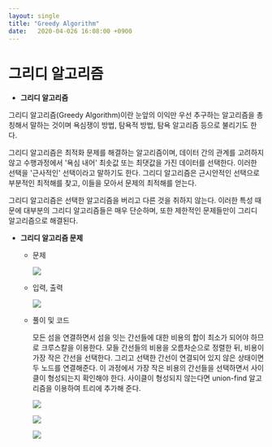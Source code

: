 ```yaml
---
layout: single
title: "Greedy Algorithm"
date:	2020-04-026 16:08:00 +0900
---
```


# 그리디 알고리즘 

- **그리디 알고리즘**

 그리디 알고리즘(Greedy Algorithm)이란 눈앞의 이익만 우선 추구하는 알고리즘을 총칭해서 말하는 것이며 욕심쟁이 방법, 탐욕적 방법, 탐욕 알고리즘 등으로 불리기도 한다. 

 그리디 알고리즘은 최적화 문제를 해결하는 알고리즘이며, 데이터 간의 관계를 고려하지 않고 수행과정에서 '욕심 내어' 최솟값 또는 최댓값을 가진 데이터를 선택한다. 이러한 선택을 '근사적인' 선택이라고 말하기도 한다. 그리디 알고리즘은 근시안적인 선택으로 부분적인 최적해를 찾고, 이들을 모아서 문제의 최적해를 얻는다. 

 그리디 알고리즘은 선택한 알고리즘을 버리고 다른 것을 취하지 않는다. 이러한 특성 때문에 대부분의 그리디 알고리즘들은 매우 단순하며,  또한 제한적인 문제들만이 그리디 알고리즘으로 해결된다. 



- **그리디 알고리즘 문제**

  - 문제

    ![](https://blogfiles.pstatic.net/MjAxOTAyMjBfMTA5/MDAxNTUwNjIxNTc5OTg2.wNEogyX52F7a0otBFXwImymwFi6RJp18_AK5JxdIuWwg.e87wOP0eWWv7pLZr55TunMHGxoY-cNXEa384ttSIcOMg.PNG.1ilsang/image.png)

  

  

  - 입력, 출력

    ![](https://blogfiles.pstatic.net/MjAxOTAyMjBfMTY0/MDAxNTUwNjIxNTk2NTAy.rf-HLS7j7xUQ6LAvLx4apIpfOJhwOcga4J0E78nxIAkg.sWdC7Ls1UOtxSRee7GNfLw8nQtPMYMY5VowrZLSC24kg.PNG.1ilsang/image.png)

  

  

  - 풀이 및 코드

    모든 섬을 연결하면서 섬을 잇는 간선들에 대한 비용의 합이 최소가 되어야 하므로 크루스칼을 이용한다. 모들 간선들의 비용을 오름차순으로 정렬한 뒤, 비용이 가장 작은 간선을 선택한다. 그리고 선택한 간선이 연결되어 있지 않은 상태이면 두 노드를 연결해준다. 이 과정에서 가장 작은 비용의 간선들을 선택하면서 사이클이 형성되는지 확인해야 한다. 사이클이 형성되지 않는다면 union-find 알고리즘을 이용하여 트리에 추가해 준다.

    

    ![](https://user-images.githubusercontent.com/62733778/80305176-3f2f7200-87f6-11ea-8f9c-ba773cc38da4.PNG)

    ![](https://user-images.githubusercontent.com/62733778/80305189-53736f00-87f6-11ea-8b12-3eae4e4d7e03.PNG)

    ![](https://user-images.githubusercontent.com/62733778/80305202-625a2180-87f6-11ea-9835-c4cefcb67bff.PNG)

